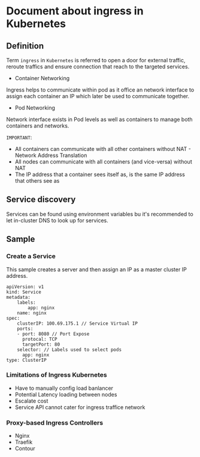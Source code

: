 # Document about ingress in Kubernetes

## Definition

Term `ingress` in `Kubernetes` is referred to open a door for external traffic, reroute traffics and ensure connection that reach to the targeted services.

* Container Networking

Ingress helps to communicate within pod as it office an network interface to assign each container an IP which later be used to communicate together.

* Pod Networking

Network interface exists in Pod levels as well as  containers to manage both containers and networks.

`IMPORTANT`:

* All containers can communicate with all other containers without NAT - Network Address Translation
* All nodes can communicate with all containers (and vice-versa) without NAT
* The IP address that a container sees itself as, is the same IP address that others see as

## Service discovery

Services can be found using environment variables bu it's recommended to let in-cluster DNS to look up for services.
 
## Sample

### Create a Service

This sample creates a server and then assign an IP as a master cluster IP address.

```kubernetes
apiVersion: v1
kind: Service
metadata:
    labels:
        app: nginx
    name: nginx
spec:
    clusterIP: 100.69.175.1 // Service Virtual IP
    ports:
    - port: 8080 // Port Expose
      protocal: TCP
      targetPort: 80
    selector: // Labels used to select pods
      app: nginx
type: ClusterIP
```

### Limitations of Ingress Kubernetes

* Have to manually config load banlancer
* Potential Latency loading between nodes
* Escalate cost
* Service API cannot cater for ingress traffice network

### Proxy-based Ingress Controllers

* Nginx
* Traefik
* Contour
